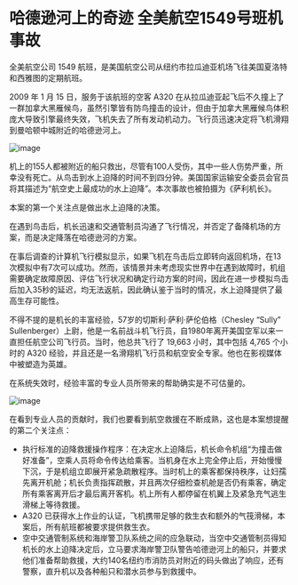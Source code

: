 # 哈德逊河上的奇迹 全美航空1549号班机事故

全美航空公司 1549 航班，是美国航空公司从纽约市拉瓜迪亚机场飞往美国夏洛特和西雅图的定期航班。

2009 年 1 月 15 日，服务于该航班的空客 A320 在从拉瓜迪亚起飞后不久撞上了一群加拿大黑雁候鸟，虽然引擎皆有防鸟撞击的设计，但由于加拿大黑雁候鸟体积庞大导致引擎最终失效，飞机失去了所有发动机动力。飞行员迅速决定将飞机滑翔到曼哈顿中城附近的哈德逊河上。

![image](https://github.com/user-attachments/assets/5b853a33-b3c9-464f-92dc-0888a6aa5520)


机上的155人都被附近的船只救出，尽管有100人受伤，其中一些人伤势严重，所幸没有死亡。从鸟击到水上迫降的时间不到四分钟。美国国家运输安全委员会官员将其描述为“航空史上最成功的水上迫降”。本次事故也被拍摄为《萨利机长》。

本案的第一个关注点是做出水上迫降的决策。

在遇到鸟击后，机长迅速和交通管制员沟通了飞行情况，并否定了备降机场的方案，而是决定降落在哈德逊河的方案。

在事后调查的计算机飞行模拟显示，如果飞机在鸟击后立即转向返回机场，在13次模拟中有7次可以成功。然而，该情景并未考虑现实世界中在遇到故障时，机组需要确定故障原因、评估飞行状况和确定行动方案的时间，因此在进一步模拟鸟击后加入35秒的延迟，均无法返航，因此确认鉴于当时的情况，水上迫降提供了最高生存可能性。

不得不提的是机长的丰富经验，57岁的切斯利·萨利·萨伦伯格（Chesley “Sully” Sullenberger）上尉，他是一名前战斗机飞行员，自1980年离开美国空军以来一直担任航空公司飞行员。当时，他总共飞行了 19,663 小时，其中包括 4,765 个小时的 A320 经验，并且还是一名滑翔机飞行员和航空安全专家。他也在影视媒体中被塑造为英雄。

在系统失效时，经验丰富的专业人员所带来的帮助确实是不可估量的。

![image](https://github.com/user-attachments/assets/92d8027e-4e3e-439f-8d6e-91fb1eb7db58)


在看到专业人员的贡献时，我们也要看到航空救援在不断成熟，这也是本案想提醒的第二个关注点：
 - 执行标准的迫降救援操作程序：在决定水上迫降后，机长命令机组“为撞击做好准备”，空乘人员将命令传达给乘客。当机身在水上完全停止后，开始慢慢下沉，于是机组立即展开紧急疏散程序。当时机上的乘客都保持秩序，让妇孺先离开机舱；机长负责指挥疏散，并且两次仔细检查机舱是否仍有乘客，确定所有乘客离开后才最后离开客机。机上所有人都停留在机翼上及紧急充气逃生滑梯上等待救援。
 - A320 已获得水上作业的认证，飞机携带足够的救生衣和额外的气筏滑梯，本案后，所有航班都被要求提供救生衣。
 - 空中交通管制系统和海岸警卫队系统之间的应急联动，当空中交通管制员得知机长的水上迫降决定后，立马要求海岸警卫队警告哈德逊河上的船只，并要求他们准备帮助救援，大约140名纽约市消防员对附近的码头做出了响应，还有警察，直升机以及各种船只和潜水员参与到救援中。

